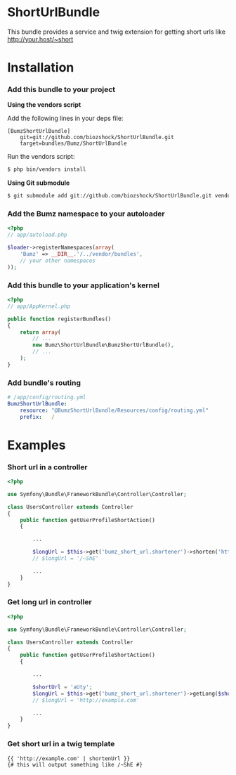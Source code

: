 ShortUrlBundle
============

This bundle provides a service and twig extension for getting short urls like http://your.host/~short

Installation
============

### Add this bundle to your project

**Using the vendors script**

Add the following lines in your deps file:

    [BumzShortUrlBundle]
        git=git://github.com/biozshock/ShortUrlBundle.git
        target=bundles/Bumz/ShortUrlBundle

Run the vendors script:

```bash
$ php bin/vendors install
```

**Using Git submodule**

```bash
$ git submodule add git://github.com/biozshock/ShortUrlBundle.git vendor/bundles/Bumz/ShortUrlBundle
```

### Add the Bumz namespace to your autoloader

```php
<?php
// app/autoload.php

$loader->registerNamespaces(array(
    'Bumz' => __DIR__.'/../vendor/bundles',
    // your other namespaces
));
```

### Add this bundle to your application's kernel

```php
<?php
// app/AppKernel.php

public function registerBundles()
{
    return array(
        // ...
        new Bumz\ShortUrlBundle\BumzShortUrlBundle(),
        // ...
    );
}
```
### Add bundle's routing

```yaml
# /app/config/routing.yml
BumzShortUrlBundle:
    resource: "@BumzShortUrlBundle/Resources/config/routing.yml"
    prefix:   /
```

Examples
========

### Short url in a controller

```php
<?php

use Symfony\Bundle\FrameworkBundle\Controller\Controller;

class UsersController extends Controller
{
    public function getUserProfileShortAction()
    {

        ...

        $longUrl = $this->get('bumz_short_url.shortener')->shorten('http://example.com');
        // $longUrl = '/~ShE'

        ...
    }
}
```

### Get long url in controller

```php
<?php

use Symfony\Bundle\FrameworkBundle\Controller\Controller;

class UsersController extends Controller
{
    public function getUserProfileShortAction()
    {

        ...

        $shortUrl = 'aUty';
        $longUrl = $this->get('bumz_short_url.shortener')->getLong($shortUrl);
        // $longUrl = 'http://example.com'

        ...
    }
}
```

### Get short url in a twig template

```twig
{{ 'http://example.com' | shortenUrl }}
{# this will output something like /~ShE #}
```

